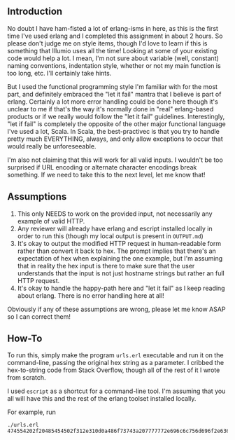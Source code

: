 ## Introduction

No doubt I have ham-fisted a lot of erlang-isms in here, as this is the first time I've used erlang and I completed this assignment in about 2 hours. So please don't judge me on style items, though I'd love to learn if this is something that Illumio uses all the time! Looking at some of your existing code would help a lot. I mean, I'm not sure about variable (well, constant) naming conventions, indentation style, whether or not my main function is too long, etc. I'll certainly take hints.

But I used the functional programming style I'm familiar with for the most part, and definitely embraced the "let it fail" mantra that I believe is part of erlang. Certainly a lot more error handling could be done here though it's unclear to me if that's the way it's normally done in "real" erlang-based products or if we really would follow the "let it fail" guidelines. Interestingly, "let if fail" is completely the opposite of the other major functional language I've used a lot, Scala. In Scala, the best-practivec is that you try to handle pretty much EVERYTHING, always, and only allow exceptions to occur that would really be unforeseeable.

I'm also not claiming that this will work for all valid inputs. I wouldn't be too surprised if URL encoding or alternate character encodings break something. If we need to take this to the next level, let me know that!

## Assumptions
1. This only NEEDS to work on the provided input, not necessarily any example of valid HTTP.
2. Any reviewer will already have erlang and escript installed locally in order to run this (though my local output is present in `OUTPUT.md`)
3. It's okay to output the modified HTTP request in human-readable form rather than convert it back to hex. The prompt implies that there's an expectation of hex when explaining the one example, but I'm assuming that in reality the hex input is there to make sure that the user understands that the input is not just hostname strings but rather an full HTTP request.
4. It's okay to handle the happy-path here and "let it fail" as I keep reading about erlang. There is no error handling here at all!

Obviously if any of these assumptions are wrong, please let me know ASAP so I can correct them!

## How-To
To run this, simply make the program `urls.erl` executable and run it on the command-line, passing the original hex string as a parameter. I cribbed the hex-to-string code from Stack Overflow, though all of the rest of it I wrote from scratch. 

I used `escript` as a shortcut for a command-line tool. I'm assuming that you all will have this and the rest of the erlang toolset installed locally.

For example, run
```
./urls.erl 474554202f20485454502f312e310d0a486f73743a207777772e696c6c756d696f2e636f6d0d0a557365722d4167656e743a206375726c2f372e38312e300d0a4163636570743a202a2f2a0d0a0d0a
```

